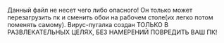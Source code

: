 Данный файл не несет чего либо опасного! Он только может перезагрузить пк и сменить обои на рабочем столе(их легко потом поменять самому). Вирус-пугалка создан ТОЛЬКО В РАЗВЛЕКАТЕЛЬНЫХ ЦЕЛЯХ, БЕЗ НАМЕРЕНИЙ ПОВРЕДИТЬ ВАШ ПК!
